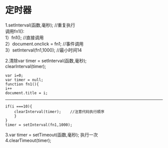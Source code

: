 # 定时器
1.setInterval(函数,毫秒);  //重复执行  
调用fn1():  
1）fn1(); //直接调用  
2）document.onclick = fn1;   //事件调用  
3）setInterval(fn1,1000);  //最小时间14  

2.清除var timer = setInterval(函数,毫秒);  
clearInterval(timer);  

	var i=0;
	var timer = null;
	function fn1(){
	i++
	document.title = i;

----------
 
    if(i ===10){
		clearInterval(timer);    //注意代码执行顺序 
		}
	}	
	timer = setInterval(fn1,1000);
3.var timer = setTimeout(函数,毫秒); 执行一次   
4.clearTimeout(timer);
